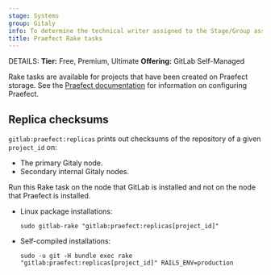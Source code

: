 ```yaml
---
stage: Systems
group: Gitaly
info: To determine the technical writer assigned to the Stage/Group associated with this page, see https://handbook.gitlab.com/handbook/product/ux/technical-writing/#assignments
title: Praefect Rake tasks
---
```


DETAILS:
**Tier:** Free, Premium, Ultimate
**Offering:** GitLab Self-Managed

Rake tasks are available for projects that have been created on Praefect storage. See the
[Praefect documentation](../gitaly/praefect.md) for information on configuring Praefect.

## Replica checksums

`gitlab:praefect:replicas` prints out checksums of the repository of a given `project_id` on:

- The primary Gitaly node.
- Secondary internal Gitaly nodes.

Run this Rake task on the node that GitLab is installed and not on the node that Praefect is installed.

- Linux package installations:

  ```shell
  sudo gitlab-rake "gitlab:praefect:replicas[project_id]"
  ```

- Self-compiled installations:

  ```shell
  sudo -u git -H bundle exec rake "gitlab:praefect:replicas[project_id]" RAILS_ENV=production
  ```

